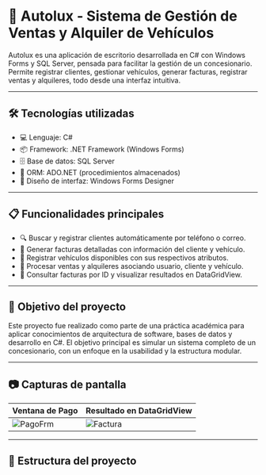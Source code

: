 # 🚗 Autolux - Sistema de Gestión de Ventas y Alquiler de Vehículos

Autolux es una aplicación de escritorio desarrollada en C# con Windows Forms y SQL Server, pensada para facilitar la gestión de un concesionario. Permite registrar clientes, gestionar vehículos, generar facturas, registrar ventas y alquileres, todo desde una interfaz intuitiva.

---

## 🛠 Tecnologías utilizadas

- 💻 Lenguaje: C#
- 📦 Framework: .NET Framework (Windows Forms)
- 🗄️ Base de datos: SQL Server
- 🧠 ORM: ADO.NET (procedimientos almacenados)
- 🎨 Diseño de interfaz: Windows Forms Designer

---

## 📋 Funcionalidades principales

- 🔍 Buscar y registrar clientes automáticamente por teléfono o correo.
- 🧾 Generar facturas detalladas con información del cliente y vehículo.
- 🚗 Registrar vehículos disponibles con sus respectivos atributos.
- 💸 Procesar ventas y alquileres asociando usuario, cliente y vehículo.
- 📅 Consultar facturas por ID y visualizar resultados en DataGridView.

---

## 🎯 Objetivo del proyecto

Este proyecto fue realizado como parte de una práctica académica para aplicar conocimientos de arquitectura de software, bases de datos y desarrollo en C#. El objetivo principal es simular un sistema completo de un concesionario, con un enfoque en la usabilidad y la estructura modular.

---

## 📷 Capturas de pantalla

| Ventana de Pago | Resultado en DataGridView |
|-----------------|---------------------------|
| ![PagoFrm](ruta/a/imagen1.png) | ![Factura](ruta/a/imagen2.png) |

---

## 📁 Estructura del proyecto

